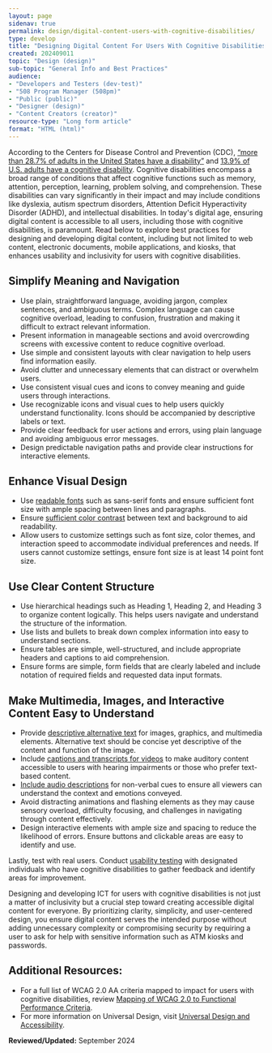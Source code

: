 ```yaml
---
layout: page
sidenav: true
permalink: design/digital-content-users-with-cognitive-disabilities/
type: develop
title: "Designing Digital Content For Users With Cognitive Disabilities"
created: 202409011
topic: "Design (design)"
sub-topic: "General Info and Best Practices"
audience:
- "Developers and Testers (dev-test)"
- "508 Program Manager (508pm)"
- "Public (public)"
- "Designer (design)"
- "Content Creators (creator)"
resource-type: "Long form article"
format: "HTML (html)"
---
```

According to the Centers for Disease Control and Prevention (CDC), <a href="https://www.cdc.gov/ncbddd/disabilityandhealth/infographic-disability-impacts-all.html" target="_blank" class="usa-link--external">“more than 28.7% of adults in the United States have a disability”</a> and <a href="https://www.cdc.gov/ncbddd/disabilityandhealth/infographic-disability-impacts-all.html" target="_blank" class="usa-link--external">13.9% of U.S. adults have a cognitive disability</a>. Cognitive disabilities encompass a broad range of conditions that affect cognitive functions such as memory, attention, perception, learning, problem solving, and comprehension. These disabilities can vary significantly in their impact and may include conditions like dyslexia, autism spectrum disorders, Attention Deficit Hyperactivity Disorder (ADHD), and intellectual disabilities. In today's digital age, ensuring digital content is accessible to all users, including those with cognitive disabilities, is paramount. Read below to explore best practices for designing and developing digital content, including but not limited to web content, electronic documents, mobile applications, and kiosks, that enhances usability and inclusivity for users with cognitive disabilities.

## Simplify Meaning and Navigation
<ul>
<li>Use plain, straightforward language, avoiding jargon, complex sentences, and ambiguous terms. Complex language can cause cognitive overload, leading to confusion, frustration and making it difficult to extract relevant information.</li>
<li>Present information in manageable sections and avoid overcrowding screens with excessive content to reduce cognitive overload.</li>
<li>Use simple and consistent layouts with clear navigation to help users find information easily.</li>
<li>Avoid clutter and unnecessary elements that can distract or overwhelm users.</li>
<li>Use consistent visual cues and icons to convey meaning and guide users through interactions.</li>
<li>Use recognizable icons and visual cues to help users quickly understand functionality. Icons should be accompanied by descriptive labels or text.</li>
<li>Provide clear feedback for user actions and errors, using plain language and avoiding ambiguous error messages.</li>
<li>Design predictable navigation paths and provide clear instructions for interactive elements.</li>
</ul>

## Enhance Visual Design
<ul>
<li>Use <a href="{{site.baseurl}}/develop/fonts-typography/"> readable fonts</a> such as sans-serif fonts and ensure sufficient font size with ample spacing between lines and paragraphs.</li>
<li>Ensure <a href="{{site.baseurl}}/training/web-software/andi-training-videos/color-contrast-analyzer/"> sufficient color contrast</a> between text and background to aid readability.</li>
<li>Allow users to customize settings such as font size, color themes, and interaction speed to accommodate individual preferences and needs. If users cannot customize settings, ensure font size is at least 14 point font size.</li>
</ul>

## Use Clear Content Structure
<ul>
<li>Use hierarchical headings such as Heading 1, Heading 2, and Heading 3 to organize content logically. This helps users navigate and understand the structure of the information.</li>
<li>Use lists and bullets to break down complex information into easy to understand sections.</li>
<li>Ensure tables are simple, well-structured, and include appropriate headers and captions to aid comprehension.</li>
<li>Ensure forms are simple, form fields that are clearly labeled and include notation of required fields and requested data input formats.</li>
</ul>

## Make Multimedia, Images, and Interactive Content Easy to Understand
<ul>
<li>Provide <a href="{{site.baseurl}}/create/alternative-text/">descriptive alternative text</a> for images, graphics, and multimedia elements. Alternative
text should be concise yet descriptive of the content and function of the image.</li>
<li>Include <a href="{{site.baseurl}}/create/captions-transcripts/">captions and transcripts for videos</a> to make auditory content accessible to users with
hearing impairments or those who prefer text-based content.</li>
<li><a href="{{site.baseurl}}/create/synchronized-media/#audio-description">Include audio descriptions</a> for non-verbal cues to ensure all viewers can understand the context
and emotions conveyed.</li>
<li>Avoid distracting animations and flashing elements as they may cause sensory overload, difficulty focusing, and challenges in navigating through content effectively.</li>
<li>Design interactive elements with ample size and spacing to reduce the likelihood of errors.
Ensure buttons and clickable areas are easy to identify and use.</li>
</ul>

Lastly, test with real users. Conduct <a href="{{site.baseurl}}/test/usability-testing-with-people-with-disabilities/">usability testing</a> with designated individuals who have cognitive disabilities to gather feedback and identify areas for improvement.

Designing and developing ICT for users with cognitive disabilities is not just a matter of inclusivity but a crucial step toward creating accessible digital content for everyone. By prioritizing clarity, simplicity, and user-centered design, you ensure digital content serves the intended purpose without adding unnecessary complexity or compromising security by requiring a user to ask for help with sensitive information such as ATM kiosks and passwords.

## Additional Resources:
<ul>
<li>For a full list of WCAG 2.0 AA criteria mapped to impact for users with cognitive disabilities,
review <a href="{{site.baseurl}}/content/mapping-wcag-to-fpc/">Mapping of WCAG 2.0 to Functional Performance Criteria</a>.</li>
<li>For more information on Universal Design, visit <a href="{{site.baseurl}}/develop/universal-design/">Universal Design and Accessibility</a>.</li>
</ul>

**Reviewed/Updated:** September 2024

